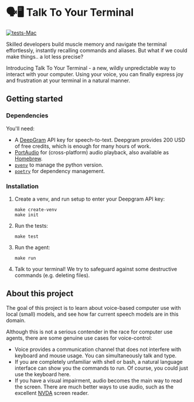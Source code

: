 # 🗣🖥️ Talk To Your Terminal 

[![tests-Mac](https://github.com/aukejw/ttyt/actions/workflows/tests-mac.yaml/badge.svg)](https://github.com/aukejw/ttyt/actions/workflows/tests-mac.yaml)

Skilled developers build muscle memory and navigate the terminal effortlessly, instantly recalling commands and aliases. But what if we could make things.. a lot less precise?

Introducing Talk To Your Terminal - a new, wildly unpredictable way to interact with your computer. Using your voice, you can finally express joy and frustration at your terminal in a natural manner.

## Getting started

### Dependencies

You'll need:

 - A [DeepGram](https://console.deepgram.com/signup) API key for speech-to-text. Deepgram provides 200 USD of free credits, which is enough for many hours of work.
 - [PortAudio](https://files.portaudio.com/download.html) for (cross-platform) audio playback, also available as [Homebrew](https://formulae.brew.sh/formula/portaudio).
 - [`pyenv`](https://github.com/pyenv/pyenv) to manage the python version.
 - [`poetry`](https://python-poetry.org/) for dependency management.

### Installation

1. Create a venv, and run setup to enter your Deepgram API key:
 
   ```
   make create-venv
   make init
   ```

2. Run the tests:
   ``` 
   make test
   ```

3. Run the agent:
   ```
   make run 
   ```

4. Talk to your terminal! 
   We try to safeguard against some destructive commands (e.g. deleting files).


## About this project

The goal of this project is to learn about voice-based computer use with local (small) models, and see how far current speech models are in this domain. 

Although this is not a serious contender in the race for computer use agents, there are some genuine use cases for voice-control:

  - Voice provides a communication channel that does not interfere with keyboard and mouse usage. You can simultaneously talk and type.
  - If you are completely unfamiliar with shell or bash, a natural language interface can show you the commands to run. Of course, you could just use the keyboard here.
  - If you have a visual impairment, audio becomes the main way to read the screen. There are much better ways to use audio, such as the excellent [NVDA](https://www.nvaccess.org/) screen reader.
